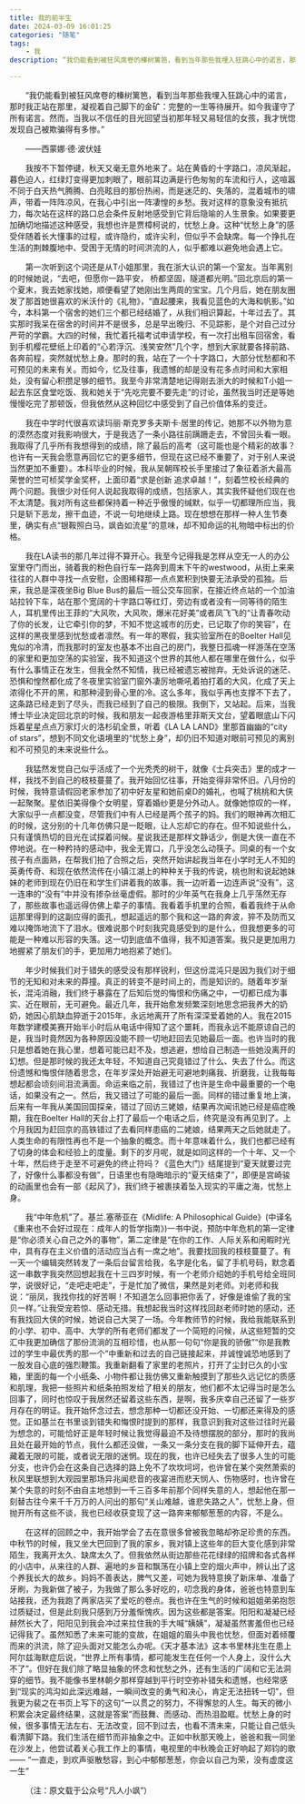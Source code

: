 ```yaml
---
title: 我的前半生
date: 2024-03-09 16:01:25
categories: "随笔"
tags:
    - 我
description: “我仍能看到被狂风席卷的榛树篱笆，看到当年那些我埋入狂跳心中的诺言，那时我正站在那里，凝视着自己脚下的金矿：完整的一生等待展开。如今我谨守了所有诺言。然而，当我以不信任的目光回望当初那年轻又易轻信的女孩，我才恍惚发现自己被欺骗得有多惨。”

---
```


<style>
p { text-indent: 2em; }
</style>


   “我仍能看到被狂风席卷的榛树篱笆，看到当年那些我埋入狂跳心中的诺言，那时我正站在那里，凝视着自己脚下的金矿：完整的一生等待展开。如今我谨守了所有诺言。然而，当我以不信任的目光回望当初那年轻又易轻信的女孩，我才恍惚发现自己被欺骗得有多惨。”

——西蒙娜·德·波伏娃

我按不下暂停键，秋天又毫无意外地来了。站在黄昏的十字路口，凉风渐起，暮色迫人，红绿灯变得更加刺眼了，眼前耳边满是行色匆匆的车流和行人，这喧嚣不同于白天热气腾腾、白亮眩目的那份热闹，而是迷茫的、失落的，混着城市的啸声，带着一阵阵凉风，在我心中引出一阵凄惶的乡愁。我对这样的意象没有抵抗力，每次站在这样的路口总会条件反射地感受到它背后隐喻的人生景象。如果要更加确切地描述这种感受，我想也许是贾樟柯说的，忧愁上身。这种“忧愁上身”的感受伴随着长大懂事的过程，或许隐约，或许尖利，但似乎不会缺席。每一个挣扎在生活的荆棘腹地中、受困于无情的时间洪流的人，似乎都难以避免地会遇上它。

第一次听到这个词还是从T小姐那里，我在浙大认识的第一个室友。当年离别的时候她说，“去吧，但愿你一路平安， 桥都坚固，隧道都光明。”回北京后的第一个夏末，我去她家找她，顺便看望了她刚出生两周的宝宝。几个月后，她在朋友圈发了那首她很喜欢的米沃什的《礼物》，“直起腰来，我看见蓝色的大海和帆影。”如今，本科第一个宿舍的她们三个都已经结婚了，从我们相识算起，十年过去了。其实那时我呆在宿舍的时间并不是很多，总是早出晚归、不见踪影，是个对自己过分严苛的学霸。大四的时候，我忙着托福考试申请学校，有一次打出租车回宿舍，看到手机樱花壁纸上印着的“心若浮沉、浅笑安然”几个字，想到大家就要各择前路、各奔前程，突然就忧愁上身。那时的我，站在了一个十字路口，大部分忧愁都和不可预见的未来有关。而如今，忆及往事，我遗憾的却是没有花多点时间和大家相处，没有留心积攒足够的细节。我至今非常清楚地记得刚去浙大的时候和T小姐一起去东区食堂吃饭、我和她关于“先吃完要不要先走”的讨论，虽然我当时还是等她慢慢吃完了那顿饭，但我依然从这种回忆中感受到了自己价值体系的变迁。

我在中学时代很喜欢读玛丽·斯克罗多夫斯卡·居里的传记，她那不以外物为意的漠然态度对我影响很大，于是我选了一条小路往前蹒跚走去，不曾回头看一眼。我取得了几乎所有我想得到的成绩，除了最后的高考（这可能也是个精彩的故事？也许有一天我会愿意再回忆它的更多细节，但现在这已经不重要了，对于别人来说当然更加不重要）。本科毕业的时候，我从吴朝晖校长手里接过了象征着浙大最高荣誉的竺可桢奖学金奖杯，上面印着“求是创新 追求卓越！”，刻着竺校长经典的两个问题。我很少对任何人说起我取得的成绩，包括家人，其实我怀疑他们现在也不太清楚。我对所有这些都保持着一种近乎傲慢的缄默，似乎一切都理所应当，我只是斩下恶龙，擦干血迹，不说一句地继续上路。现在想想在那样一种人生节奏里，确实有点“银鞍照白马，飒沓如流星”的意味，却不知命运的礼物暗中标出的价格。

我在LA读书的那几年过得不算开心。我至今记得我是怎样从空无一人的办公室里夺门而出，骑着我的粉色自行车一路奔到周末下午的westwood，从街上来来往往的人群中寻找一点安慰，企图稀释那一点点累积到快要无法承受的孤独。后来，我总是深夜坐Big Blue Bus的最后一班公交车回家，在接近终点站的一个加油站拉铃下车，站在那个宽阔的十字路口等红灯，旁边有或者没有一同等待的陌生人，耳机里传出王菲的“大风吹，大风吹，爆米花好美”或者凤飞飞的“让青春吹动了你的长发，让它牵引你的梦，不知不觉这城市的历史，已记取了你的笑容”，在这样的黑夜里感到忧愁或者凛然。有一年的寒假，我实验室所在的Boelter Hall见鬼似的冷清，而我那时的室友也基本不出自己的房门，我整日孤魂一样游荡在空荡的家里和更加空荡的实验室，我不知道这个世界的其他人都在哪里在做什么，似乎有什么事情正在发生，但我全然不知情，我已经被遗忘被抛弃。无处诉说的迷茫、恐惧和惶然都化成了冬夜里实验室门窗外凄厉地嘶吼着拍打着的大风，化成了天上浓得化不开的黑，和那种浸到骨心里的冷。这么多年，我似乎再也支撑不下去了，这条路已经走到了尽头，而我已经到了自己的极限。我倒下，又站起。后来，当我博士毕业决定回北京的时候，我和朋友一起夜游格里菲斯天文台，望着眼底山下闪烁着星星点点万家灯火的洛杉矶全景，听着《LA LA LAND》里那首幽幽的“city of stars”，想到不同文化语境里的“忧愁上身”，却仍旧不知道对眼前可预见的离别和不可预见的未来说些什么。

我猛然发觉自己似乎活成了一个光秃秃的树干，就像《士兵突击》里的成才一样，我找不到自己的枝枝蔓蔓了。我开始回忆往事，开始变得非常怀旧。八月份的时候，我特意请假回老家参加了初中好友星和她前桌D的婚礼，也喊了桃桃和大侠一起聚聚。星依旧美得像个女明星，穿着婚纱更是分外动人。就像她惊叹的一样，大家似乎一点都没变，尽管我们中有人已经是两个孩子的妈。我们的眼神再次相汇的时候，这分别的十几年仿佛只是一眨眼，让人忘却它的存在。但不知说些什么，只有谨慎热切的目光在试探着问候。星说我还是那样文静话少，倒是大侠一直在不停地说。在一种矜持的感动中，我全无胃口，几乎没怎么动筷子。同桌的有一个女孩子有点面熟，在帮我们拍了合照之后，突然开始讲起我当年在小学时无人不知的英勇传奇、和现在依然流传在小镇江湖上的种种关于我的传说，桃也附和说起她妹妹的老师到现在仍旧在和学生们讲着我的故事。我一边听着一边连声说“没有”，这一连串的“没有”中并没有掺杂丝毫虚假。那时的少年英气在我身上几乎荡然无存了，那些故事也遥远得仿佛上辈子的事情。我看着手机里的合照，看着我终于从命运那里得到的这副应得的面孔，想起遥远的那个我和这一路的奔波，猝不及防而又难以掩饰地流下了泪水。很难说那个时刻我究竟感受到的是什么，但我想更多的可能是一种难以形容的失落。这一切到底值不值得，我不知道答案。我只是更加用力地握紧了朋友们的手，更加用力地抱紧了她们。

年少时候我们对于错失的感受没有那样锐利，但这份混沌只是因为我们对于细节的无知和对未来的莽撞。真正的转变不是时间上的，而是知识的。随着年岁渐长，混沌消融，我们终于暴露在了后知后觉的悔恨和伤痛之中，一切都已成为事实、近在眼前，无可避免。最近几年，我开始愈发频繁深刻地思念把我养大的奶奶，她因心肌缺血猝逝于2015年，永远地离开了所有深深爱着她的人。我在2015年数学建模美赛开始半小时后从电话中得知了这个噩耗，而我永远不能原谅自己的是，我当时竟然因为各种原因没能不顾一切地赶回去见她最后一面。也许当时的我只是想着她在我心里，想着可能已赶不及，想逃避，想给自己制造一些她没离开的幻想。但是那时候的我还太年轻，不知道自己究竟错过了什么、失去了什么。而这份遗憾和悔恨伴随着思念，在年岁深处开始避无可避地刺痛我、折磨我，让我每每想起都会顷刻间泪流满面。命运来临之前，我错过了也许是生命中最重要的一个电话，如果没有之一。然后，我又错过了可能的最后一面。同样的错过重复地上演，后来有一年我从美国回国探亲，错过了回访三姥娘，结果再次闻讯她已经是癌症晚期，我在Boelter Hall的天台上打了最后一个电话之后，终究是没有再见到了。上个月我因为赶回京的高铁错过了去看同样患癌的二姥娘，结果两天之后她就走了。人类生命的有限性再也不是一个抽象的概念。而十年意味着什么，我们也都已经有了切身的体会和经验上的度量。剩下的岁月呢，就是如同这样的一个十年、又一个十年，然后终于走至不可避免的终止符吗？《蓝色大门》结尾提到“夏天就要过完了，好像什么事都没有做”，日语里也有隐晦暗示的“夏天结束了”，即便是宫崎骏的动画里也会有一部《起风了》，我们终于被裹挟着坠入现实的平庸之海，忧愁上身。

我“中年危机”了。基兰.塞蒂亚在《Midlife: A Philosophical Guide》(中译名《重来也不会好过现在：成年人的哲学指南》)一书中说，预防中年危机的第一定律是“你必须关心自己之外的事物”，第二定律是“在你的工作、人际关系和闲暇时光中，具有存在主义价值的活动应当占有一席之地”。我要找回我的枝枝蔓蔓了。有一天一个编辑突然转发了一条后台留言给我，名字是化名，留了手机号码，默念着这一串数字我突然回想起我在十三四岁时候，有一个老师介绍她的手机号给全班同学，说很好记，“走吧走吧走”，于是忙加了微信，果然是刘老师。刘老师和我说：“丽凤，我找你找的好苦啊！不知道怎么回事把你丢了，好像是谁偷了我的宝贝一样。”让我受宠若惊、感动无措。我想起我当时这样找回赵老师时她的感动，还有我找回大侠的时候，她说自己大哭了一场。今年教师节的时候，我给我能联系到的小学、初中、高中、大学的所有老师们都发了一个简短的问候，从这些短暂的交汇中我更加确信了那份流淌的互相珍惜，也从那一句句“你是我的骄傲”“你是我教过的学生中最优秀的那一个”中重新和过去的自己链接起来，并诚惶诚恐地感到了一股发自心底的强烈鞭策。我重新翻看了家里的老照片，打开了尘封已久的小宝箱，里面的每一个小纸条、小物件都让我仿佛又重新触摸到了那些久远记忆的质感和肌理，我把一些照片和纸条拍照发给了相关的朋友，他们都不太记得当时是怎么回事了，同时也惊叹于我居然还留着这些东西，是啊，我多庆幸自己还留了一些岁月存在的明证。我开始怀念过去，想念那种一切都还没开始、一切都还来得及的感觉。正如基兰在书里谈到错失和悔恨时提到的那样，我意识到我对这些过往时光最为想念的，可能恰好正是年轻时候让我觉得最迫不及待想摆脱的部分，那时的我尚且处在最开始的节点，我什么都还没做，一条又一条分支在我的脚下延伸开去，蕴藏着无限的可能，或者说无限的迷惘。现在的我，也许已经失去了很多人生的可能分支，也许仍会在这条自己选择的路上免不了坎坎坷坷，也许曾在某个突然萧索的秋风里联想到大观园里那场异兆闻悲音的夜宴进而悲天悯人、伤物感时，也许曾在某个失意的时刻不由自主地想到一千三百多年前那个同样失意的人，想起他在那一刻替古往今来千千万万的人问出的那句“关山难越，谁悲失路之人”，忧愁上身，但抛开所有这些不谈，我也已经收获变现了这一路奔来郁郁葱葱的内容，不是么。

在这样的回顾之中，我开始学会了去在意很多曾被我忽略却弥足珍贵的东西。中秋节的时候，我又坐大巴回到了我的家乡，我对镇上这些年的巨大变化感到非常陌生，我离开太久、缺席太久了。但我依然从街边那些花花绿绿的招牌和各式各样的小店中，从来往的人群、遍地的乡音和飘荡在小镇上空的烟火声中，辨认出了这个养我长大的故乡。妈妈不善表达，脾气又差，可她为我特意换了新床单、准备了牙刷，为我新做了被子，为我做了那么多好吃的，叨念我的身体，爸爸也特意到车站接我，还为我跑了两家店买了爱吃的卷点。我也许在生气的时候和姐姐弟弟抱怨过质疑过，但是此刻我只感到万分羞惭愧疚。因为这些都是答案。阳阳和凝凝已经赫然长大了，阳阳见到我会冲过来拉住我的手大喊“姨姨”，凝凝虽然害羞但也已经记得我了。虽然知悉了未来可能的变故，在姐姐的眉头中我也忧愁，但面对着倾覆而来的洪流，除了迎头面对又能怎么办呢。《天才基本法》这本书里林兆生在患上阿尔兹海默症后说，“世界上所有事情，都可能发生在任何一个人身上，没什么大不了”。但好在我们除了略显抽象的怀念和忧愁之外，还有生活的广阔和它无法洞穿的细节。我不能像书里林朝夕那样穿越到平行时空弥补错失和遗憾，也经常感到“现实的鸿沟如此深远难越，一瞬间改变的勇气和决心，肯定无法扭转一切”，但我更为裴之在书页上写下的这句“一以贯之的努力，不得懈怠的人生。每天的微小积累会决定最终结果，这就是答案”而鼓舞、而感动、而热泪盈眶。忧愁上身的时候，很多事情无法左右、无法改变，回不到过去，也看不清未来，只能让自己低头看清脚下路。我们生活在细节而非抽象之中。正如中秋那天晚上，爸爸和我一同坐在沙发上，他尝试着关心我工作上的事情，电视里的中秋晚会正好响起了郑钧的歌—— “一直走，到欢声驱散愁容，到心中郁郁葱葱，你会以自己为荣，没有虚度这一生”

（注：原文载于公众号“凡人小飒”）
